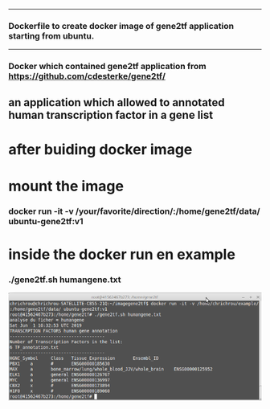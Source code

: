 -------

### Dockerfile to create docker image of gene2tf application starting from ubuntu.
----------
### Docker which contained gene2tf application from https://github.com/cdesterke/gene2tf/
an application which allowed to annotated human transcription factor in a gene list
--------

# after buiding docker image
# mount the image
### docker run -it -v /your/favorite/direction/:/home/gene2tf/data/ ubuntu-gene2tf:v1 
# inside the docker run en example
### ./gene2tf.sh humangene.txt


![docker](https://github.com/cdesterke/docker_gene2tf/blob/master/docker.png)

